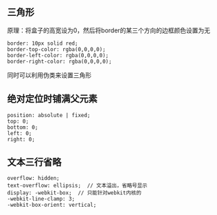 ## 三角形
原理：将盒子的高宽设为0，然后将border的某三个方向的边框颜色设置为无
```
border: 10px solid red;
border-top-color: rgba(0,0,0,0);
border-left-color: rgba(0,0,0,0);
border-right-color: rgba(0,0,0,0);
```
同时可以利用伪类来设置三角形

## 绝对定位时铺满父元素
```
position: absolute | fixed;
top: 0;
bottom: 0;
left: 0;
right: 0;
```

## 文本三行省略
```
overflow: hidden;
text-overflow: ellipsis;  // 文本溢出，省略号显示
display: -webkit-box;  // 只能针对webkit内核的
-webkit-line-clamp: 3;
-webkit-box-orient: vertical;
```